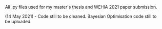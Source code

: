 All .py files used for my master's thesis and WEHIA 2021 paper submission. 

(14 May 2021) - Code still to be cleaned. Bayesian Optimisation code still to be uploaded.
